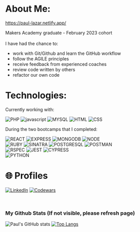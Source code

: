 # About Me:

https://paul-lazar.netlify.app/

Makers Academy graduate - February 2023 cohort<br><br>
I have had the chance to: <br>

- work with Git/Github and learn the GitHub workflow
- follow the AGILE principles
- receive feedback from experienced coaches
- review code written by others
- refactor our own code

# Technologies:

Currently working with:

![PHP](https://img.shields.io/badge/PHP-blue?style=for-the-badge&logoColor=white&logo=php)
![javascript](https://img.shields.io/badge/JAVASCRIPT-yellow?style=for-the-badge&logoColor=white&logo=javascript)
![MYSQL](https://img.shields.io/badge/MYSQL-green?style=for-the-badge&logoColor=white&logo=mysql)
![HTML](https://img.shields.io/badge/HTML-orange?style=for-the-badge&logoColor=white&logo=html5)
![CSS](https://img.shields.io/badge/CSS-blue?style=for-the-badge&logoColor=white&logo=css3)

During the two bootcamps that I completed:

![REACT](https://img.shields.io/badge/REACT-blue?style=for-the-badge&logoColor=white&logo=react)
![EXPRESS](https://img.shields.io/badge/EXPRESS-orange?style=for-the-badge&logoColor=white&logo=express)
![MONGODB](https://img.shields.io/badge/MONGODB-brightgreen?style=for-the-badge&logoColor=white&logo=mongodb)
![NODE](https://img.shields.io/badge/NODE.JS-green?style=for-the-badge&logoColor=white&logo=nodedotjs)<br>
![RUBY](https://img.shields.io/badge/RUBY-red?style=for-the-badge&logoColor=white&logo=ruby)
![SINATRA](https://img.shields.io/badge/SINATRA-grey?style=for-the-badge&logoColor=white&logo=rubysinatra)
![POSTGRESQL](https://img.shields.io/badge/POSTGRESQL-red?style=for-the-badge&logoColor=white&logo=postgresql)
![POSTMAN](https://img.shields.io/badge/POSTMAN-brightgreen?style=for-the-badge&logoColor=white&logo=postman)<br>
![RSPEC](https://img.shields.io/badge/RSPEC-orange?style=for-the-badge&logoColor=white&logo=rubyrspec)
![JEST](https://img.shields.io/badge/JEST-yellow?style=for-the-badge&logoColor=white&logo=jest)
![CYPRESS](https://img.shields.io/badge/CYPRESS-blue?style=for-the-badge&logoColor=white&logo=cypress)<br>
![PYTHON](https://img.shields.io/badge/PYTHON-blue?style=for-the-badge&logoColor=white&logo=python)

# 🌐 Profiles

[![LinkedIn](https://img.shields.io/badge/LinkedIn-%230077B5.svg?logo=linkedin&logoColor=white)](https://www.linkedin.com/in/paul-lazar-03469693/) 
[![Codewars](https://img.shields.io/badge/codewars-%230077B5.svg?logo=codewars&logoColor=white)](https://www.codewars.com/users/Paul3111) 

<br/>

<h3 align="Left">My Github Stats (If not visible, please refresh page)</h3>

<div align="left">

![Paul's GitHub stats](https://github-readme-stats-three-bay-96.vercel.app/api?username=Paul3111&hide=stars&show_icons=true&theme=gruvbox)
[![Top Langs](https://github-readme-stats-three-bay-96.vercel.app/api/top-langs/?username=Paul3111&size_weight=0&count_weight=1&theme=gruvbox&layout=compact)](https://github.com/Paul3111/github-readme-stats)

</div>

